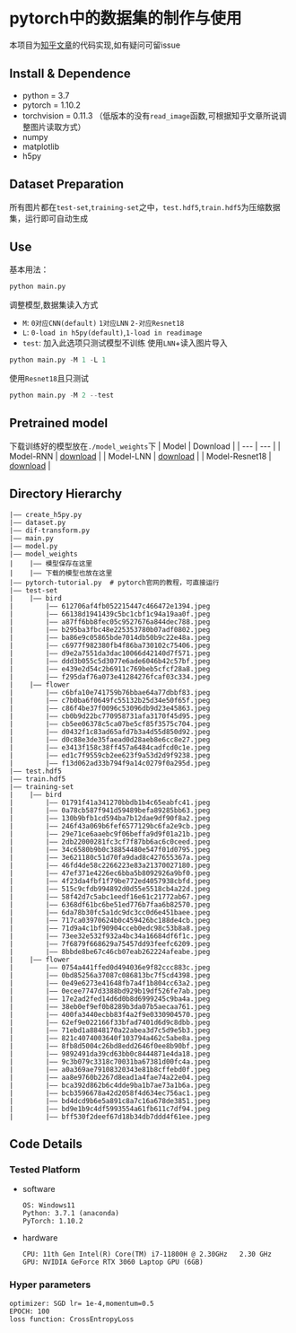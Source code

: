 pytorch中的数据集的制作与使用
===
本项目为[知乎文章](https://zhuanlan.zhihu.com/p/466699075)的代码实现,如有疑问可留issue

## Install & Dependence
- python = 3.7
- pytorch = 1.10.2
- torchvision = 0.11.3 （低版本的没有`read_image`函数,可根据知乎文章所说调整图片读取方式）
- numpy 
- matplotlib 
- h5py 

## Dataset Preparation
所有图片都在`test-set`,`training-set`之中，`test.hdf5`,`train.hdf5`为压缩数据集，运行即可自动生成

## Use
基本用法：
```python
python main.py
```
调整模型,数据集读入方式
- `M`: `0对应CNN(default)` `1对应LNN` `2-对应Resnet18`
- `L`: `0-load in h5py(default)`,`1-load in readimage`
- `test`: 加入此选项只测试模型不训练
使用`LNN`+读入图片导入
```python
python main.py -M 1 -L 1
```
使用`Resnet18`且只测试
```python
python main.py -M 2 --test
```
## Pretrained model
下载训练好的模型放在`./model_weights`下
| Model | Download |
| ---     | ---   |
| Model-RNN | [download](https://github.com/learner-lu/pytorch-dataset-learning/releases/download/V1.0.0/NeuralNetwork_conv.pth) |
| Model-LNN | [download](https://github.com/learner-lu/pytorch-dataset-learning/releases/download/V1.0.0/NeuralNetwork_linear.pth) |
| Model-Resnet18 | [download](https://github.com/learner-lu/pytorch-dataset-learning/releases/download/V1.0.0/Resnet18.pth) |


## Directory Hierarchy
```
|—— create_h5py.py
|—— dataset.py
|—— dif-transform.py
|—— main.py
|—— model.py
|—— model_weights
|    |—— 模型保存在这里
|    |—— 下载的模型也放在这里
|—— pytorch-tutorial.py  # pytorch官网的教程，可直接运行
|—— test-set
|    |—— bird
|        |—— 612706af4fb052215447c466472e1394.jpeg
|        |—— 66138d1941439c5bc1cbf1c94a19aa0f.jpeg
|        |—— a87ff6bb8fec05c9527676a844dec788.jpeg
|        |—— b295ba3fbc48e225353780b07adf0802.jpeg
|        |—— ba86e9c05865bde7014db50b9c22e48a.jpeg
|        |—— c6977f982380fb4f86ba730102c75406.jpeg
|        |—— d9e2a7551da3dac10066d42140d7f571.jpeg
|        |—— ddd3b055c5d3077e6ade6046b42c57bf.jpeg
|        |—— e439e2d54c2b6911c769beb5cfcf28a8.jpeg
|        |—— f295daf76a073e41284276fcaf03c334.jpeg
|    |—— flower
|        |—— c6bfa10e741759b76bbae64a77dbbf83.jpeg
|        |—— c7b0ba6f0649fc55132b25d34e50f65f.jpeg
|        |—— c86f4be37f0096c53096db9d23e45863.jpeg
|        |—— cb0b9d22bc770958731afa3170f45d95.jpeg
|        |—— cb5ee06378c5ca07be5cf85f3575c704.jpeg
|        |—— d0432f1c83ad65afd7b3a4d55d850d92.jpeg
|        |—— d0c88e3de35faead0d28aeb8e6cc8e27.jpeg
|        |—— e3413f158c38ff457a6484cadfcd0c1e.jpeg
|        |—— ed1c7f9559cb2ee623f9a53d2d9f9238.jpeg
|        |—— f13d062ad33b794f9a14c0279f0a295d.jpeg
|—— test.hdf5
|—— train.hdf5
|—— training-set
|    |—— bird
|        |—— 01791f41a341270bbdb1b4c65eabfc41.jpeg
|        |—— 0a78cb587f941d59489befa89285bb63.jpeg
|        |—— 130b9bfb1cd594ba7b12dae9df90f8a2.jpeg
|        |—— 246f43a069b6fef6577129bc6fa2e9cb.jpeg
|        |—— 29e71ce6aaebc9f06beffa9d9f01a21b.jpeg
|        |—— 2db22000281fc3cf7f87bb6ac6c0ceed.jpeg
|        |—— 34c6580b9b0c38854480e547f01d0795.jpeg
|        |—— 3e621180c51d70fa9dad8c427655367a.jpeg
|        |—— 46fd4de58c2266223e83a21370027180.jpeg
|        |—— 47ef371e4226ec6bba5b8092926a9bf0.jpeg
|        |—— 4f23da4fbf1f79be772ed4057938cbfd.jpeg
|        |—— 515c9cfdb994892d0d55e5518cb4a22d.jpeg
|        |—— 58f42d7c5abc1eedf16e61c21772ab67.jpeg
|        |—— 6368df61bc6be51ed776b7faa6b82570.jpeg
|        |—— 6da78b30fc5a1dc9dc3cc0d6e451baee.jpeg
|        |—— 717ca03970624b0c459426bc188de4cb.jpeg
|        |—— 71d9a4c1bf90904cceb0edc98c53b8a8.jpeg
|        |—— 73ee32e532f932a4bc34a16684df6f1c.jpeg
|        |—— 7f6879f668629a75457dd93feefc6209.jpeg
|        |—— 8bbde8be67c46cb07eab262224afeabe.jpeg
|    |—— flower
|        |—— 0754a441ffed0d494036e9f82ccc883c.jpeg
|        |—— 0bd85256a37087c086813bc7f5cd4398.jpeg
|        |—— 0e49e6273e41648fb7a4f1b804cc63a2.jpeg
|        |—— 0ecee7747d3388bd929b19df526fe7ab.jpeg
|        |—— 17e2ad2fed14d6d0b8d6999245c9ba4a.jpeg
|        |—— 38eb0ef9ef0b8289b3da07b5aecaa761.jpeg
|        |—— 400fa3440ecbb83f4a2f9e0330904570.jpeg
|        |—— 62ef9e022166f33bfad7401d6d9c8dbb.jpeg
|        |—— 71ebd1a8848170a22abea3d7c5d9e5b3.jpeg
|        |—— 821c4074003640f103794a462c5abe8a.jpeg
|        |—— 8fb8d5004c26bd8edd2646f0ee8b90bf.jpeg
|        |—— 9892491da39cd63bb0c8444871e4da18.jpeg
|        |—— 9c3b079c3318c70031ba67381d00fc4a.jpeg
|        |—— a0a369ae79108320343e81b8cffebd0f.jpeg
|        |—— aa8e9760b2267d8ead1a4fae74a22e04.jpeg
|        |—— bca392d862b6c4dde9ba1b7ae73a1b6a.jpeg
|        |—— bcb3596678a42d2058f4d634ec756ac1.jpeg
|        |—— bd4dcd9b6e5a891c8a7c16a678de3851.jpeg
|        |—— bd9e1b9c4df5993554a61fb611c7df94.jpeg
|        |—— bff530f2deef67d18b34db7ddd4f61ee.jpeg
```
## Code Details
### Tested Platform
- software
  ```
  OS: Windows11
  Python: 3.7.1 (anaconda)
  PyTorch: 1.10.2
  ```
- hardware
  ```
  CPU: 11th Gen Intel(R) Core(TM) i7-11800H @ 2.30GHz   2.30 GHz
  GPU: NVIDIA GeForce RTX 3060 Laptop GPU (6GB)
  ```
### Hyper parameters
```
optimizer: SGD lr= 1e-4,momentum=0.5
EPOCH: 100
loss function: CrossEntropyLoss 
```

